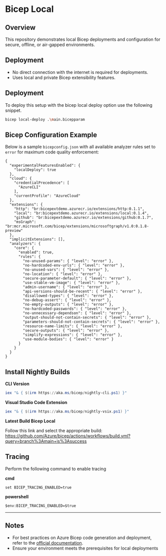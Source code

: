 # Bicep Local

## Overview

This repository demonstrates local Bicep deployments and configuration for secure, offline, or air-gapped environments.

## Deployment

- No direct connection with the internet is required for deployments.
- Uses local and private Bicep extensibility features.

## Deployment

To deploy this setup with the bicep local deploy option use the following snippet.

```bash
bicep local-deploy .\main.bicepparam
```


## Bicep Configuration Example

Below is a sample `bicepconfig.json` with all available analyzer rules set to `error` for maximum code quality enforcement:

```jsonc
{
  "experimentalFeaturesEnabled": {
    "localDeploy": true
  },
  "cloud": {
    "credentialPrecedence": [
      "AzureCLI"
    ],
    "currentProfile": "AzureCloud"
  },
  "extensions": {
    "http": "br:bicepextdemo.azurecr.io/extensions/http:0.1.1",
    "local": "br:bicepextdemo.azurecr.io/extensions/local:0.1.4",
    "github": "br:bicepextdemo.azurecr.io/extensions/github:0.1.7",
    "msGraph": "br:mcr.microsoft.com/bicep/extensions/microsoftgraph/v1.0:0.1.8-preview"
  },
  "implicitExtensions": [],
  "analyzers": {
    "core": {
      "enabled": true,
      "rules": {
        "no-unused-params": { "level": "error" },
        "no-hardcoded-env-urls": { "level": "error" },
        "no-unused-vars": { "level": "error" },
        "no-location": { "level": "error" },
        "secure-parameter-default": { "level": "error" },
        "use-stable-vm-image": { "level": "error" },
        "admin-username": { "level": "error" },
        "api-versions-should-be-recent": { "level": "error" },
        "disallowed-types": { "level": "error" },
        "no-debug-assert": { "level": "error" },
        "no-empty-outputs": { "level": "error" },
        "no-hardcoded-passwords": { "level": "error" },
        "no-unnecessary-dependson": { "level": "error" },
        "output-should-not-contain-secrets": { "level": "error" },
        "parameters-should-not-contain-secrets": { "level": "error" },
        "resource-name-limits": { "level": "error" },
        "secure-outputs": { "level": "error" },
        "simplify-expressions": { "level": "error" },
        "use-module-bodies": { "level": "error" }
      }
    }
  }
}
```

## Install Nightly Builds

**CLI Version**

```powershell
iex "& { $(irm https://aka.ms/bicep/nightly-cli.ps1) }"
```

**Visual Studio Code Extension**

```powershell
iex "& { $(irm https://aka.ms/bicep/nightly-vsix.ps1) }"
```

**Latest Build Bicep Local**

Follow this link and select the appropriate build:  
https://github.com/Azure/bicep/actions/workflows/build.yml?query=branch%3Amain+is%3Asuccess


## Tracing

Perform the following command to enable tracing

**cmd**
```
set BICEP_TRACING_ENABLED=true
```

**powershell**
```
$env:BICEP_TRACING_ENABLED=$true
```

---

## Notes

- For best practices on Azure Bicep code generation and deployment, refer to the [official documentation](https://learn.microsoft.com/azure/azure-resource-manager/bicep/).
- Ensure your environment meets the prerequisites for local deployments
